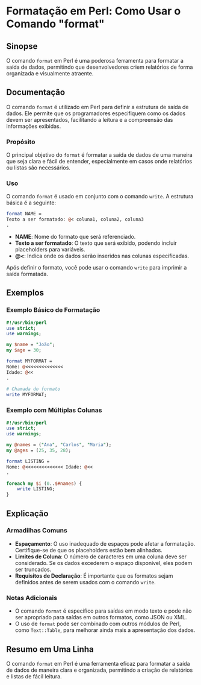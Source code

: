 <!--
Meta Description: # Formatação em Perl: Como Usar o Comando "format" ## Sinopse O comando `format` em Perl é uma poderosa ferramenta para formatar a saída de dados, per...
Meta Keywords: format, perl, comando, para, dados
-->

# Formatação em Perl: Como Usar o Comando "format"

## Sinopse
O comando `format` em Perl é uma poderosa ferramenta para formatar a saída de dados, permitindo que desenvolvedores criem relatórios de forma organizada e visualmente atraente.

## Documentação
O comando `format` é utilizado em Perl para definir a estrutura de saída de dados. Ele permite que os programadores especifiquem como os dados devem ser apresentados, facilitando a leitura e a compreensão das informações exibidas.

### Propósito
O principal objetivo do `format` é formatar a saída de dados de uma maneira que seja clara e fácil de entender, especialmente em casos onde relatórios ou listas são necessários.

### Uso
O comando `format` é usado em conjunto com o comando `write`. A estrutura básica é a seguinte:

```perl
format NAME = 
Texto a ser formatado: @< coluna1, coluna2, coluna3
.
```

- **NAME**: Nome do formato que será referenciado.
- **Texto a ser formatado**: O texto que será exibido, podendo incluir placeholders para variáveis.
- **@<**: Indica onde os dados serão inseridos nas colunas especificadas.

Após definir o formato, você pode usar o comando `write` para imprimir a saída formatada.

## Exemplos

### Exemplo Básico de Formatação

```perl
#!/usr/bin/perl
use strict;
use warnings;

my $name = "João";
my $age = 30;

format MYFORMAT =
Nome: @<<<<<<<<<<<<<<
Idade: @<<
.
 
# Chamada do formato
write MYFORMAT;
```

### Exemplo com Múltiplas Colunas

```perl
#!/usr/bin/perl
use strict;
use warnings;

my @names = ("Ana", "Carlos", "Maria");
my @ages = (25, 35, 28);

format LISTING =
Nome: @<<<<<<<<<<<<<< Idade: @<<
.

foreach my $i (0..$#names) {
    write LISTING;
}
```

## Explicação
### Armadilhas Comuns
- **Espaçamento**: O uso inadequado de espaços pode afetar a formatação. Certifique-se de que os placeholders estão bem alinhados.
- **Limites de Coluna**: O número de caracteres em uma coluna deve ser considerado. Se os dados excederem o espaço disponível, eles podem ser truncados.
- **Requisitos de Declaração**: É importante que os formatos sejam definidos antes de serem usados com o comando `write`.

### Notas Adicionais
- O comando `format` é específico para saídas em modo texto e pode não ser apropriado para saídas em outros formatos, como JSON ou XML.
- O uso de `format` pode ser combinado com outros módulos de Perl, como `Text::Table`, para melhorar ainda mais a apresentação dos dados.

## Resumo em Uma Linha
O comando `format` em Perl é uma ferramenta eficaz para formatar a saída de dados de maneira clara e organizada, permitindo a criação de relatórios e listas de fácil leitura.